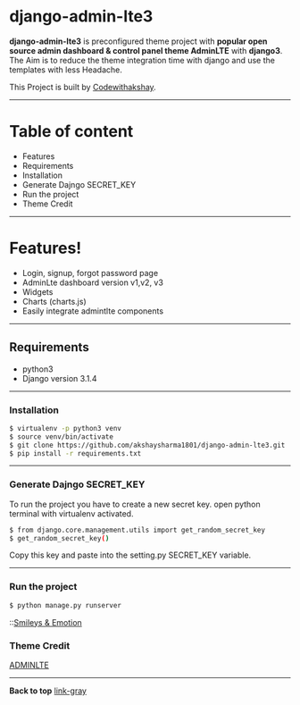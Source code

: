 # django-admin-lte3
**django-admin-lte3** is preconfigured theme project with **popular open source admin dashboard & control panel theme AdminLTE** with **django3**.
The Aim is to reduce the theme integration time with django and use the templates with less Headache.

This Project is built by [Codewithakshay](http://codewithakshay.in).
___
# Table of content
*  Features
*  Requirements
*  Installation
*  Generate Dajngo SECRET_KEY
*  Run the project
*  Theme Credit

___
# Features!
* Login, signup, forgot password page
* AdminLte dashboard version v1,v2, v3
* Widgets
* Charts (charts.js)
* Easily integrate admintlte components
___
## Requirements
* python3
* Django version 3.1.4
___
### Installation
```sh
$ virtualenv -p python3 venv
$ source venv/bin/activate
$ git clone https://github.com/akshaysharma1801/django-admin-lte3.git
$ pip install -r requirements.txt
```
___
### Generate Dajngo SECRET_KEY
To run the project you have to create a new secret key. open python terminal with virtualenv activated.
```sh
$ from django.core.management.utils import get_random_secret_key
$ get_random_secret_key()
```
Copy this key and paste into the setting.py SECRET_KEY variable.
___
### Run the project
```sh
$ python manage.py runserver
```
::<a href="#smileys--emotion">Smileys &amp; Emotion</a>
### Theme Credit
[ADMINLTE](https://adminlte.io/)
___
__Back to top__
<a class="link-gray" href="#url">link-gray</a>

